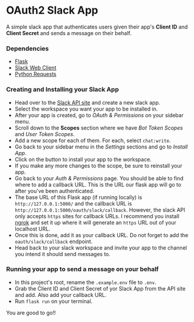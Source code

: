 # OAuth2 Slack App
A simple slack app that authenticates users given their app's **Client ID** and **Client Secret** and sends a message on their behalf.


### Dependencies
- [Flask](https://pypi.org/project/Flask/)
- [Slack Web Client](https://pypi.org/project/slackclient/)
- [Python Requests](https://pypi.org/project/requests/)


### Creating and Installing your Slack App
- Head over to the [Slack API site](https://api.slack.com/apps) and create a new slack app.
- Select the workspace you want your app to be installed in.
- After your app is created, go to *OAuth & Permissions* on your sidebar menu.
- Scroll down to the **Scopes** section where we have *Bot Token Scopes* and *User Token Scopes*.
- Add a new scope for each of them. For each, select `chat:write`.
- Go back to your sidebar menu in the *Settings* sections and go to *Install App*.
- Click on the button to install your app to the workspace.
- If you make any more changes to the scope, be sure to reinstall your app.
- Go back to your *Auth & Permissions* page. You should be able to find where to add a callback URL. This is the URL our flask app will go to after you've been authenticated.
- The base URL of this Flask app (if running locally) is `http://127.0.0.1:5000/` and the callback URL is `http://127.0.0.1:5000/oauth/slack/callback`. However, the slack API only accepts `https` sites for callback URLs. I recommend you install [ngrok](https://ngrok.com) and set it up where it will generate an `https` URL out of your localhost URL. 
- Once this is done, add it as your callback URL. Do not forget to add the `oauth/slack/callback` endpoint.
- Head back to your slack workspace and invite your app to the channel you intend it should send messages to.


### Running your app to send a message on your behalf
- In this project's root, rename the `.example.env` file to `.env`.
- Grab the Client ID and Client Secret of yor Slack App from the API site and add. Also add your callback URL.
- Run `flask run` on your terminal.

You are good to go!!


